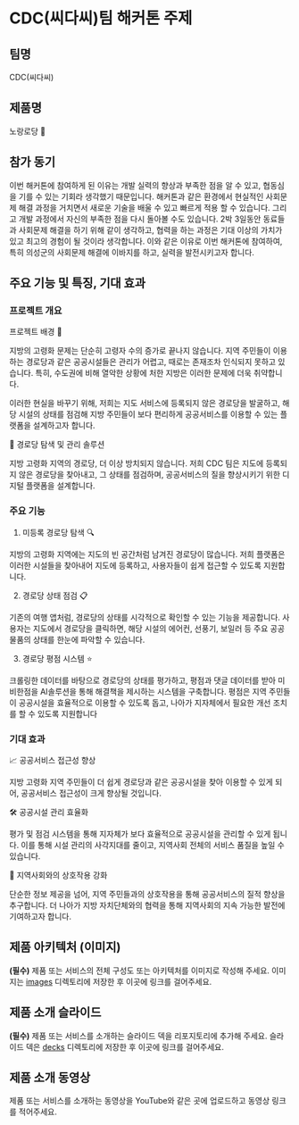 # CDC(씨다씨)팀 해커톤 주제

## 팀명

CDC(씨다씨)

## 제품명

노랑로당 🌻

## 참가 동기

 이번 해커톤에 참여하게 된 이유는 개발 실력의 향상과 부족한 점을 알 수 있고, 협동심을 기를 수 있는 기회라 생각했기 때문입니다. 해커톤과 같은 환경에서 현실적인 사회문제 해결 과정을 거치면서 새로운 기술을 배울 수 있고 빠르게 적용 할 수 있습니다. 그리고 개발 과정에서 자신의 부족한 점을 다시 돌아볼 수도 있습니다. 2박 3일동안 동료들과 사회문제 해결을 하기 위해 같이 생각하고, 협력을 하는 과정은 기대 이상의 가치가 있고 최고의 경험이 될 것이라 생각합니다. 이와 같은 이유로 이번 해커톤에 참여하여, 특히 의성군의 사회문제 해결에 이바지를 하고, 실력을 발전시키고자 합니다. 

## 주요 기능 및 특징, 기대 효과

### 프로젝트 개요

프로젝트 배경 📖

 지방의 고령화 문제는 단순히 고령자 수의 증가로 끝나지 않습니다. 지역 주민들이 이용하는 경로당과 같은 공공시설들은 관리가 어렵고, 때로는 존재조차 인식되지 못하고 있습니다. 특히, 수도권에 비해 열악한 상황에 처한 지방은 이러한 문제에 더욱 취약합니다.

 이러한 현실을 바꾸기 위해, 저희는 지도 서비스에 등록되지 않은 경로당을 발굴하고, 해당 시설의 상태를 점검해 지방 주민들이 보다 편리하게 공공서비스를 이용할 수 있는 플랫폼을 설계하고자 합니다.

🚀 경로당 탐색 및 관리 솔루션

 지방 고령화 지역의 경로당, 더 이상 방치되지 않습니다. 저희 CDC 팀은 지도에 등록되지 않은 경로당을 찾아내고, 그 상태를 점검하며, 공공서비스의 질을 향상시키기 위한 디지털 플랫폼을 설계합니다.

### 주요 기능

1. 미등록 경로당 탐색 🔍

 지방의 고령화 지역에는 지도의 빈 공간처럼 남겨진 경로당이 많습니다. 저희 플랫폼은 이러한 시설들을 찾아내어 지도에 등록하고, 사용자들이 쉽게 접근할 수 있도록 지원합니다.

2. 경로당 상태 점검 📋

 기존의 여행 앱처럼, 경로당의 상태를 시각적으로 확인할 수 있는 기능을 제공합니다. 사용자는 지도에서 경로당을 클릭하면, 해당 시설의 에어컨, 선풍기, 보일러 등 주요 공공물품의 상태를 한눈에 파악할 수 있습니다.

3. 경로당 평점 시스템 ⭐

 크롤링한 데이터를 바탕으로 경로당의 상태를 평가하고, 평점과 댓글 데이터를 받아 미비한점을 AI솔루션을 통해 해결책을 제시하는 시스템을 구축합니다. 평점은 지역 주민들이 공공시설을 효율적으로 이용할 수 있도록 돕고, 나아가 지자체에서 필요한 개선 조치를 할 수 있도록 지원합니다

### 기대 효과

📈 공공서비스 접근성 향상

 지방 고령화 지역 주민들이 더 쉽게 경로당과 같은 공공시설을 찾아 이용할 수 있게 되어, 공공서비스 접근성이 크게 향상될 것입니다.

🛠 공공시설 관리 효율화

 평가 및 점검 시스템을 통해 지자체가 보다 효율적으로 공공시설을 관리할 수 있게 됩니다. 이를 통해 시설 관리의 사각지대를 줄이고, 지역사회 전체의 서비스 품질을 높일 수 있습니다.

🤝 지역사회와의 상호작용 강화

 단순한 정보 제공을 넘어, 지역 주민들과의 상호작용을 통해 공공서비스의 질적 향상을 추구합니다. 더 나아가 지방 자치단체와의 협력을 통해 지역사회의 지속 가능한 발전에 기여하고자 합니다.

## 제품 아키텍처 (이미지)


**(필수)** 제품 또는 서비스의 전체 구성도 또는 아키텍처를 이미지로 작성해 주세요. 이미지는 [images](./images) 디렉토리에 저장한 후 이곳에 링크를 걸어주세요.

## 제품 소개 슬라이드

**(필수)** 제품 또는 서비스를 소개하는 슬라이드 덱을 리포지토리에 추가해 주세요. 슬라이드 덱은 [decks](./decks) 디렉토리에 저장한 후 이곳에 링크를 걸어주세요.

## 제품 소개 동영상

제품 또는 서비스를 소개하는 동영상을 YouTube와 같은 곳에 업로드하고 동영상 링크를 적어주세요.
